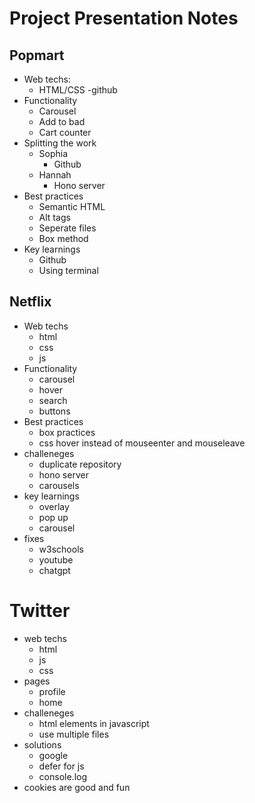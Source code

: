# Project Presentation Notes

## Popmart
- Web techs:
    - HTML/CSS
    -github
- Functionality
    - Carousel
    - Add to bad
    - Cart counter
- Splitting the work
    - Sophia
        - Github
    - Hannah
        - Hono server
- Best practices
    - Semantic HTML
    - Alt tags
    - Seperate files
    - Box method
- Key learnings
    - Github
    - Using terminal

## Netflix
- Web techs
    - html
    - css
    - js
- Functionality
    - carousel
    - hover
    - search
    - buttons
- Best practices
    - box practices
    - css hover instead of mouseenter and mouseleave
- challeneges
    - duplicate repository
    - hono server
    - carousels
- key learnings
    - overlay
    - pop up
    - carousel
- fixes
    - w3schools
    - youtube
    - chatgpt

# Twitter
- web techs
    - html
    - js
    - css
- pages
    - profile
    - home
- challeneges
    - html elements in javascript
    - use multiple files
- solutions
    - google
    - defer for js
    - console.log
- cookies are good and fun
